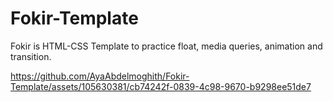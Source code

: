 # Fokir-Template
Fokir is HTML-CSS Template to practice float, media queries, animation and transition.



https://github.com/AyaAbdelmoghith/Fokir-Template/assets/105630381/cb74242f-0839-4c98-9670-b9298ee51de7

